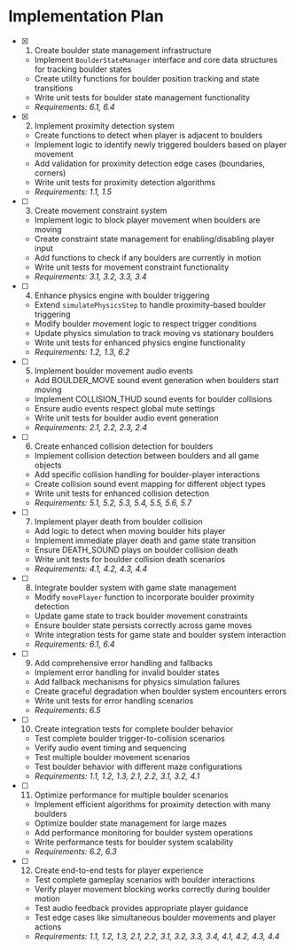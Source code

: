 # Implementation Plan

- [x] 1. Create boulder state management infrastructure

  - Implement `BoulderStateManager` interface and core data structures for tracking boulder states
  - Create utility functions for boulder position tracking and state transitions
  - Write unit tests for boulder state management functionality
  - _Requirements: 6.1, 6.4_

- [x] 2. Implement proximity detection system

  - Create functions to detect when player is adjacent to boulders
  - Implement logic to identify newly triggered boulders based on player movement
  - Add validation for proximity detection edge cases (boundaries, corners)
  - Write unit tests for proximity detection algorithms
  - _Requirements: 1.1, 1.5_

- [ ] 3. Create movement constraint system




  - Implement logic to block player movement when boulders are moving
  - Create constraint state management for enabling/disabling player input
  - Add functions to check if any boulders are currently in motion
  - Write unit tests for movement constraint functionality
  - _Requirements: 3.1, 3.2, 3.3, 3.4_

- [ ] 4. Enhance physics engine with boulder triggering
  - Extend `simulatePhysicsStep` to handle proximity-based boulder triggering
  - Modify boulder movement logic to respect trigger conditions
  - Update physics simulation to track moving vs stationary boulders
  - Write unit tests for enhanced physics engine functionality
  - _Requirements: 1.2, 1.3, 6.2_

- [ ] 5. Implement boulder movement audio events
  - Add BOULDER_MOVE sound event generation when boulders start moving
  - Implement COLLISION_THUD sound events for boulder collisions
  - Ensure audio events respect global mute settings
  - Write unit tests for boulder audio event generation
  - _Requirements: 2.1, 2.2, 2.3, 2.4_

- [ ] 6. Create enhanced collision detection for boulders
  - Implement collision detection between boulders and all game objects
  - Add specific collision handling for boulder-player interactions
  - Create collision sound event mapping for different object types
  - Write unit tests for enhanced collision detection
  - _Requirements: 5.1, 5.2, 5.3, 5.4, 5.5, 5.6, 5.7_

- [ ] 7. Implement player death from boulder collision
  - Add logic to detect when moving boulder hits player
  - Implement immediate player death and game state transition
  - Ensure DEATH_SOUND plays on boulder collision death
  - Write unit tests for boulder collision death scenarios
  - _Requirements: 4.1, 4.2, 4.3, 4.4_

- [ ] 8. Integrate boulder system with game state management
  - Modify `movePlayer` function to incorporate boulder proximity detection
  - Update game state to track boulder movement constraints
  - Ensure boulder state persists correctly across game moves
  - Write integration tests for game state and boulder system interaction
  - _Requirements: 6.1, 6.4_

- [ ] 9. Add comprehensive error handling and fallbacks
  - Implement error handling for invalid boulder states
  - Add fallback mechanisms for physics simulation failures
  - Create graceful degradation when boulder system encounters errors
  - Write unit tests for error handling scenarios
  - _Requirements: 6.5_

- [ ] 10. Create integration tests for complete boulder behavior
  - Test complete boulder trigger-to-collision scenarios
  - Verify audio event timing and sequencing
  - Test multiple boulder movement scenarios
  - Test boulder behavior with different maze configurations
  - _Requirements: 1.1, 1.2, 1.3, 2.1, 2.2, 3.1, 3.2, 4.1_

- [ ] 11. Optimize performance for multiple boulder scenarios
  - Implement efficient algorithms for proximity detection with many boulders
  - Optimize boulder state management for large mazes
  - Add performance monitoring for boulder system operations
  - Write performance tests for boulder system scalability
  - _Requirements: 6.2, 6.3_

- [ ] 12. Create end-to-end tests for player experience
  - Test complete gameplay scenarios with boulder interactions
  - Verify player movement blocking works correctly during boulder motion
  - Test audio feedback provides appropriate player guidance
  - Test edge cases like simultaneous boulder movements and player actions
  - _Requirements: 1.1, 1.2, 1.3, 2.1, 2.2, 3.1, 3.2, 3.3, 3.4, 4.1, 4.2, 4.3, 4.4_